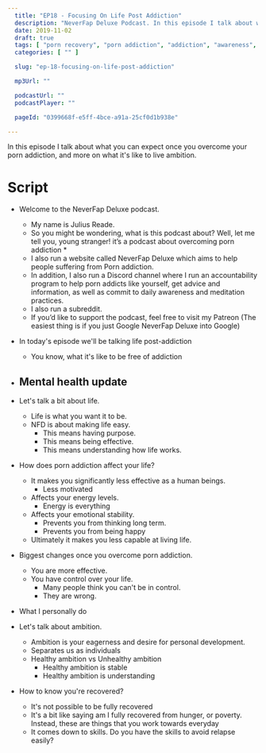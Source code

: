 ```yaml
---
  title: "EP18 - Focusing On Life Post Addiction"
  description: "NeverFap Deluxe Podcast. In this episode I talk about what you can expect once you overcome your porn addiction, and more on what it's like to live ambition."
  date: 2019-11-02
  draft: true
  tags: [ "porn recovery", "porn addiction", "addiction", "awareness", "nofap", "neverfap", "neverfap deluxe", "neverfap basics", "nofap podcast", "neverfap podcast", "neverfap deluxe podcast" ]
  categories: [ "" ]

  slug: "ep-18-focusing-on-life-post-addiction"

  mp3Url: ""

  podcastUrl: ""
  podcastPlayer: ""

  pageId: "0399668f-e5ff-4bce-a91a-25cf0d1b938e"

---
```


In this episode I talk about what you can expect once you overcome your porn addiction, and more on what it's like to live ambition.


# Script

- Welcome to the NeverFap Deluxe podcast.
  - My name is Julius Reade.
  - So you might be wondering, what is this podcast about? Well, let me tell you, young stranger! it’s a podcast about overcoming porn addiction *
  - I also run a website called NeverFap Deluxe which aims to help people suffering from Porn addiction.
  - In addition, I also run a Discord channel where I run an accountability program to help porn addicts like yourself, get advice and information, as well as commit to daily awareness and meditation practices.
  - I also run a subreddit.
  - If you’d like to support the podcast, feel free to visit my Patreon (The easiest thing is if you just Google NeverFap Deluxe into Google)

- In today's episode we'll be talking life post-addiction
  - You know, what it's like to be free of addiction

- Mental health update
  -


- Let's talk a bit about life.
  - Life is what you want it to be.
  - NFD is about making life easy.
    - This means having purpose.
    - This means being effective.
    - This means understanding how life works.

- How does porn addiction affect your life?
  - It makes you significantly less effective as a human beings.
    - Less motivated
  - Affects your energy levels.
    - Energy is everything
  - Affects your emotional stability.
    - Prevents you from thinking long term.
    - Prevents you from being happy
  - Ultimately it makes you less capable at living life.

- Biggest changes once you overcome porn addiction.
  - You are more effective.
  - You have control over your life.
    - Many people think you can't be in control.
    - They are wrong.

- What I personally do

- Let's talk about ambition.
  - Ambition is your eagerness and desire for personal development.
  - Separates us as individuals
  - Healthy ambition vs Unhealthy ambition
    - Healthy ambition is stable
    - Healthy ambition is understanding

- How to know you're recovered?
  - It's not possible to be fully recovered
  - It's a bit like saying am I fully recovered from hunger, or poverty. Instead, these are things that you work towards everyday
  - It comes down to skills. Do you have the skills to avoid relapse easily?
